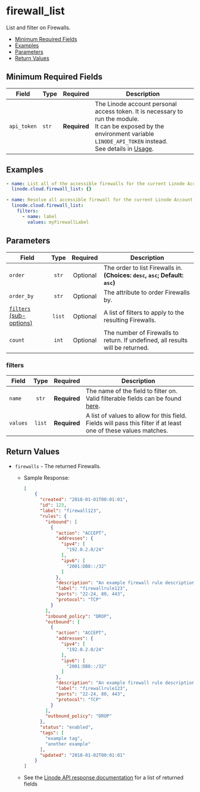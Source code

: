 # firewall_list

List and filter on Firewalls.

- [Minimum Required Fields](#minimum-required-fields)
- [Examples](#examples)
- [Parameters](#parameters)
- [Return Values](#return-values)

## Minimum Required Fields
| Field       | Type  | Required     | Description                                                                                                                                                                                                              |
|-------------|-------|--------------|--------------------------------------------------------------------------------------------------------------------------------------------------------------------------------------------------------------------------|
| `api_token` | `str` | **Required** | The Linode account personal access token. It is necessary to run the module. <br/>It can be exposed by the environment variable `LINODE_API_TOKEN` instead. <br/>See details in [Usage](https://github.com/linode/ansible_linode?tab=readme-ov-file#usage). |

## Examples

```yaml
- name: List all of the accessible firewalls for the current Linode Account
  linode.cloud.firewall_list: {}
```

```yaml
- name: Resolve all accessible firewall for the current Linode Account
  linode.cloud.firewall_list:
    filters:
      - name: label
        values: myFirewallLabel
```


## Parameters

| Field     | Type | Required | Description                                                                  |
|-----------|------|----------|------------------------------------------------------------------------------|
| `order` | <center>`str`</center> | <center>Optional</center> | The order to list Firewalls in.  **(Choices: `desc`, `asc`; Default: `asc`)** |
| `order_by` | <center>`str`</center> | <center>Optional</center> | The attribute to order Firewalls by.   |
| [`filters` (sub-options)](#filters) | <center>`list`</center> | <center>Optional</center> | A list of filters to apply to the resulting Firewalls.   |
| `count` | <center>`int`</center> | <center>Optional</center> | The number of Firewalls to return. If undefined, all results will be returned.   |

### filters

| Field     | Type | Required | Description                                                                  |
|-----------|------|----------|------------------------------------------------------------------------------|
| `name` | <center>`str`</center> | <center>**Required**</center> | The name of the field to filter on. Valid filterable fields can be found [here](https://techdocs.akamai.com/linode-api/reference/get-firewalls).   |
| `values` | <center>`list`</center> | <center>**Required**</center> | A list of values to allow for this field. Fields will pass this filter if at least one of these values matches.   |

## Return Values

- `firewalls` - The returned Firewalls.

    - Sample Response:
        ```json
        [
            {
              "created": "2018-01-01T00:01:01",
              "id": 123,
              "label": "firewall123",
              "rules": {
                "inbound": [
                  {
                    "action": "ACCEPT",
                    "addresses": {
                      "ipv4": [
                        "192.0.2.0/24"
                      ],
                      "ipv6": [
                        "2001:DB8::/32"
                      ]
                    },
                    "description": "An example firewall rule description.",
                    "label": "firewallrule123",
                    "ports": "22-24, 80, 443",
                    "protocol": "TCP"
                  }
                ],
                "inbound_policy": "DROP",
                "outbound": [
                  {
                    "action": "ACCEPT",
                    "addresses": {
                      "ipv4": [
                        "192.0.2.0/24"
                      ],
                      "ipv6": [
                        "2001:DB8::/32"
                      ]
                    },
                    "description": "An example firewall rule description.",
                    "label": "firewallrule123",
                    "ports": "22-24, 80, 443",
                    "protocol": "TCP"
                  }
                ],
                "outbound_policy": "DROP"
              },
              "status": "enabled",
              "tags": [
                "example tag",
                "another example"
              ],
              "updated": "2018-01-02T00:01:01"
            }
        ]
        ```
    - See the [Linode API response documentation](https://techdocs.akamai.com/linode-api/reference/get-firewalls) for a list of returned fields


